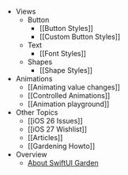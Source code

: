 - Views
	- Button
	    - [[Button Styles]]
	    - [[Custom Button Styles]]
  - Text
    - [[Font Styles]]
  - Shapes
    - [[Shape Styles]]
- Animations
	- [[Animating value changes]]
	- [[Controlled Animations]]
	- [[Animation playground]]
- Other Topics
	- [[iOS 26 Issues]]
	- [[iOS 27 Wishlist]]
	- [[Articles]]
	- [[Gardening Howto]]
- Overview
	- [About SwiftUI Garden](/)
